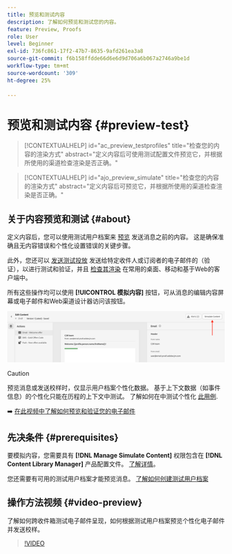 ```yaml
---
title: 预览和测试内容
description: 了解如何预览和测试您的内容。
feature: Preview, Proofs
role: User
level: Beginner
exl-id: 736fc861-17f2-47b7-8635-9afd261ea3a8
source-git-commit: f6b158ffdde66d6e6d9d706a6b067a2746a9be1d
workflow-type: tm+mt
source-wordcount: '309'
ht-degree: 25%

---
```


# 预览和测试内容 {#preview-test}

>[!CONTEXTUALHELP]
>id="ac_preview_testprofiles"
>title="检查您的内容的渲染方式"
>abstract="定义内容后可使用测试配置文件预览它，并根据所使用的渠道检查渲染是否正确。"

>[!CONTEXTUALHELP]
>id="ajo_preview_simulate"
>title="检查您的内容的渲染方式"
>abstract="定义内容后可预览它，并根据所使用的渠道检查渲染是否正确。"

## 关于内容预览和测试 {#about}

定义内容后，您可以使用测试用户档案来 [预览](preview.md) 发送消息之前的内容。 这是确保准确且无内容错误和个性化设置错误的关键步骤。

此外，您还可以 [发送测试投放](proofs.md) 发送给特定收件人或订阅者的电子邮件的（验证），以进行测试和验证，并且 [检查其渲染](rendering.md) 在常用的桌面、移动和基于Web的客户端中。

所有这些操作均可以使用 **[!UICONTROL 模拟内容]** 按钮，可从消息的编辑内容屏幕或电子邮件和Web渠道设计器访问该按钮。

![](../email/assets/email-preview-button.png)

>[!CAUTION]
>
>预览消息或发送校样时，仅显示用户档案个性化数据。 基于上下文数据（如事件信息）的个性化只能在历程的上下文中测试。 了解如何在中测试个性化 [此用例](../personalization/personalization-use-case.md).

➡️ [在此视频中了解如何预览和验证您的电子邮件](#video-preview)

## 先决条件 {#prerequisites}

要模拟内容，您需要具有 **[!DNL Manage Simulate Content]** 权限包含在 **[!DNL Content Library Manager]** 产品配置文件。 [了解详情](../administration/ootb-product-profiles.md#content-library-manager)。

您还需要有可用的测试用户档案才能预览消息。 [了解如何创建测试用户档案](../audience/creating-test-profiles.md)

## 操作方法视频 {#video-preview}

了解如何跨收件箱测试电子邮件呈现，如何根据测试用户档案预览个性化电子邮件并发送校样。

>[!VIDEO](https://video.tv.adobe.com/v/3425026?quality=12)
